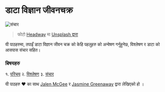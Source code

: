 # डाटा विज्ञान जीवनचक्र

![संचार](images/communication.jpg)

> फोटो <a href="https://unsplash.com/@headwayio?utm_source=unsplash&utm_medium=referral&utm_content=creditCopyText">Headway</a> मा <a href="https://unsplash.com/s/photos/communication?utm_source=unsplash&utm_medium=referral&utm_content=creditCopyText">Unsplash द्वारा</a>

यी पाठहरुमा, तपाइँ डाटा विज्ञान जीवन चक्र को केहि पहलुहरु को अन्वेषण गर्नुहुनेछ, विश्लेषण र डाटा को आसपास संचार सहित।

### बिषयहरु

१. [परिचय](14-Introduction/README.md)
२. [विश्लेषण](15-Analyzing/README.md)
३. [संचार](16-communication/README.md)

यी पाठहरु ❤️ का साथ [Jalen McGee](https://twitter.com/JalenMCG) र [Jasmine Greenaway](https://twitter.com/paladique) द्वारा लेखिएको हो ।
